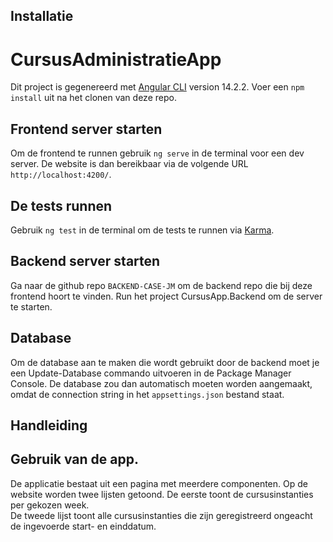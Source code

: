 <h2>Installatie<h2>

# CursusAdministratieApp

Dit project is gegenereerd met [Angular CLI](https://github.com/angular/angular-cli) version 14.2.2.
Voer een `npm install` uit na het clonen van deze repo.

## Frontend server starten

Om de frontend te runnen gebruik `ng serve` in de terminal voor een dev server. De website is dan bereikbaar via de volgende URL `http://localhost:4200/`. 

## De tests runnen

Gebruik `ng test` in de terminal om de tests te runnen via [Karma](https://karma-runner.github.io).

## Backend server starten

Ga naar de github repo `BACKEND-CASE-JM` om de backend repo die bij deze frontend hoort te vinden.
Run het project CursusApp.Backend om de server te starten.

## Database

Om de database aan te maken die wordt gebruikt door de backend moet je een Update-Database commando uitvoeren in de Package Manager Console.
De database zou dan automatisch moeten worden aangemaakt, omdat de connection string in het `appsettings.json` bestand staat.


<h2>Handleiding<h2>

## Gebruik van de app.

De applicatie bestaat uit een pagina met meerdere componenten.
Op de website worden twee lijsten getoond. De eerste toont de cursusinstanties per gekozen week.  
De tweede lijst toont alle cursusinstanties die zijn geregistreerd ongeacht de ingevoerde start- en einddatum.